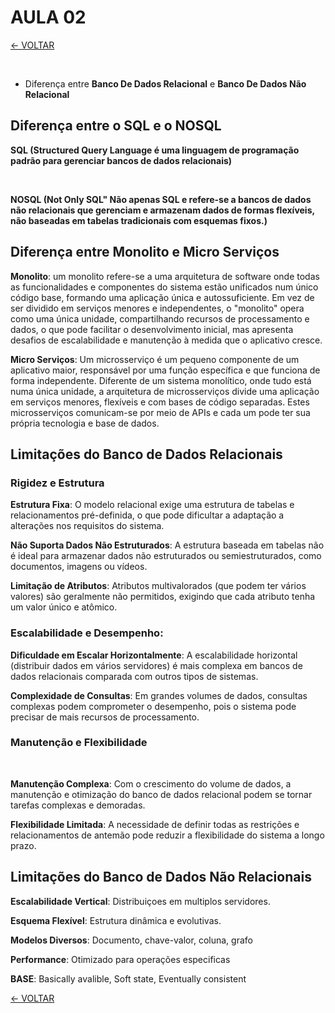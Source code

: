 # AULA 02

[<- VOLTAR](https://github.com/igorcardiias?tab=repositories)

 <br>

 * Diferença entre **Banco De Dados Relacional** e **Banco De Dados Não Relacional**

## Diferença entre o SQL e o NOSQL

 **SQL (Structured Query Language é uma linguagem de programação padrão para gerenciar bancos de dados relacionais)** 

 <br>

 **NOSQL (Not Only SQL" Não apenas SQL e refere-se a bancos de dados não relacionais que gerenciam e armazenam dados de formas flexíveis, não baseadas em tabelas tradicionais com esquemas fixos.)**


 ## Diferença entre Monolito e Micro Serviços

 **Monolito**: um monolito refere-se a uma arquitetura de software onde todas as funcionalidades e componentes do sistema estão unificados num único código base, formando uma aplicação única e autossuficiente. Em vez de ser dividido em serviços menores e independentes, o "monolito" opera como uma única unidade, compartilhando recursos de processamento e dados, o que pode facilitar o desenvolvimento inicial, mas apresenta desafios de escalabilidade e manutenção à medida que o aplicativo cresce. 

 **Micro Serviços**: Um microsserviço é um pequeno componente de um aplicativo maior, responsável por uma função específica e que funciona de forma independente. Diferente de um sistema monolítico, onde tudo está numa única unidade, a arquitetura de microsserviços divide uma aplicação em serviços menores, flexíveis e com bases de código separadas. Estes microsserviços comunicam-se por meio de APIs e cada um pode ter sua própria tecnologia e base de dados.

## Limitações do Banco de Dados Relacionais

### Rigidez e Estrutura

**Estrutura Fixa**:
O modelo relacional exige uma estrutura de tabelas e relacionamentos pré-definida, o que pode dificultar a adaptação a alterações nos requisitos do sistema.
<br>

**Não Suporta Dados Não Estruturados**:
A estrutura baseada em tabelas não é ideal para armazenar dados não estruturados ou semiestruturados, como documentos, imagens ou vídeos. 
<br>

**Limitação de Atributos**:
Atributos multivalorados (que podem ter vários valores) são geralmente não permitidos, exigindo que cada atributo tenha um valor único e atômico. 
<br>

### Escalabilidade e Desempenho: 

**Dificuldade em Escalar Horizontalmente**:
A escalabilidade horizontal (distribuir dados em vários servidores) é mais complexa em bancos de dados relacionais comparada com outros tipos de sistemas.

**Complexidade de Consultas**:
Em grandes volumes de dados, consultas complexas podem comprometer o desempenho, pois o sistema pode precisar de mais recursos de processamento.

### Manutenção e Flexibilidade
<br>

**Manutenção Complexa**:
Com o crescimento do volume de dados, a manutenção e otimização do banco de dados relacional podem se tornar tarefas complexas e demoradas. 
<br>

**Flexibilidade Limitada**:
A necessidade de definir todas as restrições e relacionamentos de antemão pode reduzir a flexibilidade do sistema a longo prazo. 

## Limitações do Banco de Dados Não Relacionais
**Escalabilidade Vertical**: Distribuiçoes em multiplos servidores.
<br>

**Esquema Flexível**: Estrutura dinâmica e evolutivas.
<br>

**Modelos Diversos**: Documento, chave-valor, coluna, grafo
<br>

**Performance**: Otimizado para operações especificas
<br>

**BASE**: Basically avalible, Soft state, Eventually consistent

 [<- VOLTAR](https://github.com/igorcardiias/Banco-de-Dados-N-o-Relacionais.git)
